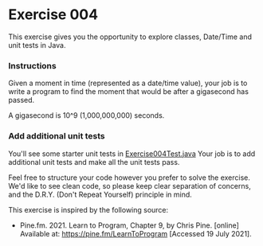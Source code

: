 # Exercise 004

This exercise gives you the opportunity to explore classes, Date/Time and unit tests in Java.

### Instructions
Given a moment in time (represented as a date/time value), your job is to write a program to find the moment that would be after a gigasecond has passed.

A gigasecond is 10^9 (1,000,000,000) seconds.

### Add additional unit tests
You'll see some starter unit tests in [Exercise004Test.java](../src/test/java/com/techreturners/exercise004/Exercise004Test.java)
Your job is to add additional unit tests and make all the unit tests pass.

Feel free to structure your code however you prefer to solve the exercise.
We'd like to see clean code, so please keep clear separation of concerns, and the D.R.Y. (Don't Repeat Yourself) principle in mind.

This exercise is inspired by the following source:
- Pine.fm. 2021. Learn to Program, Chapter 9, by Chris Pine. [online] Available at: <https://pine.fm/LearnToProgram> [Accessed 19 July 2021].